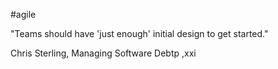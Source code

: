 #agile

"Teams should have 'just enough' initial design to get started."

Chris Sterling, Managing Software Debtp ,xxi